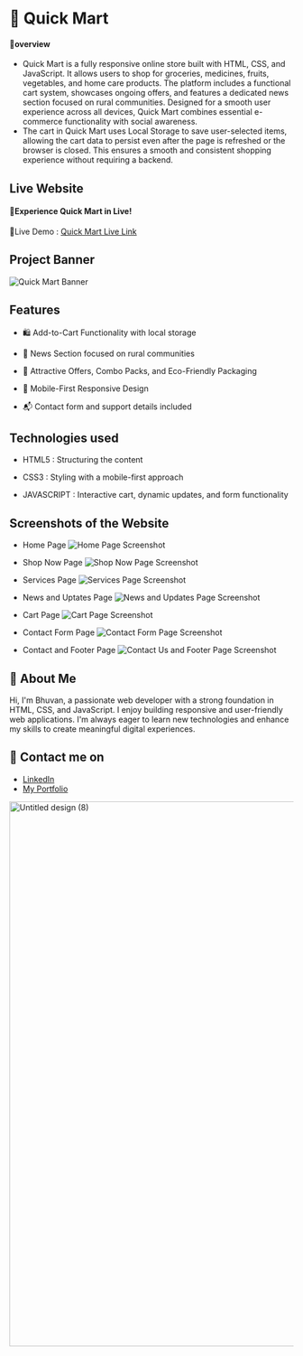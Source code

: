 # 🛒 Quick Mart

#### 🔰overview
- Quick Mart is a fully responsive online store built with HTML, CSS, and JavaScript. It allows users to shop for groceries, medicines, fruits, vegetables, and home care products. The platform includes a functional cart system, showcases ongoing offers, and features a dedicated news section focused on rural communities. Designed for a smooth user experience across all devices, Quick Mart combines essential e-commerce functionality with social awareness.
- The cart in Quick Mart uses Local Storage to save user-selected items, allowing the cart data to persist even after the page is refreshed or the browser is closed. This ensures a smooth and consistent shopping experience without requiring a backend.
## Live Website
#### 🚀Experience  Quick Mart in Live!
🔗Live Demo :
[Quick Mart Live Link](https://bhuvan-anupoju.github.io/Netflix-Clone/)
## Project Banner
![Quick Mart Banner](https://github.com/user-attachments/assets/0554b689-31b7-4503-9378-37506d3e6aca)

## Features

- 🛍️ Add-to-Cart Functionality with local storage


- 📰 News Section focused on rural communities

- 🎉 Attractive Offers, Combo Packs, and  Eco-Friendly  Packaging 

- 📲 Mobile-First Responsive Design

- 📬 Contact form and support details included


## Technologies used

- HTML5 : Structuring the content

- CSS3 : Styling with a mobile-first approach

- JAVASCRIPT : Interactive cart, dynamic updates, and form functionality

## Screenshots of the Website
- Home Page
![Home Page Screenshot](https://github.com/user-attachments/assets/84e77b0b-c476-4ce7-8eb3-3fffa909d132)

- Shop Now Page
![Shop Now Page Screenshot](https://github.com/user-attachments/assets/ba27221e-0401-408c-90a1-41e132683f18)

- Services Page
![Services Page Screenshot](https://github.com/user-attachments/assets/b23dd7cc-3eb6-4a9c-96e6-f295d8226dc5)

- News and Uptates Page 
![News and Updates Page Screenshot](https://github.com/user-attachments/assets/c5ce90e4-b2e3-4366-aee1-11d6bb8ede53)

- Cart  Page
![Cart Page Screenshot](https://github.com/user-attachments/assets/1696ad18-1912-4a29-8c7f-bdbc158b486b)

- Contact Form Page
![Contact Form Page Screenshot](https://github.com/user-attachments/assets/02fd945b-c07a-4616-9c2d-7ac5cbd1bc5c)

- Contact and Footer Page
![Contact Us and Footer Page Screenshot](Chttps://github.com/user-attachments/assets/8fa04d67-4d7e-422e-9f18-9d42331c4eb7)


## 👦 About Me
Hi, I'm Bhuvan, a passionate web developer with a strong foundation in HTML, CSS, and JavaScript. I enjoy building responsive and user-friendly web applications. I'm always eager to learn new technologies and enhance my skills to create meaningful digital experiences.
## 🔗 Contact me on
- [LinkedIn](https://www.linkedin.com/in/bhuvan-anupoju/)
- [My Portfolio](https://bhuvan-anupoju.github.io/Bhuvan.dev/)





<img width="2000" height="965" alt="Untitled design (8)" src="" />

